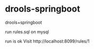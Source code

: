# drools-springboot
drools+springboot


run rules.sql on  mysql

run is ok  Visit
http://localhost:8099/rules/1
